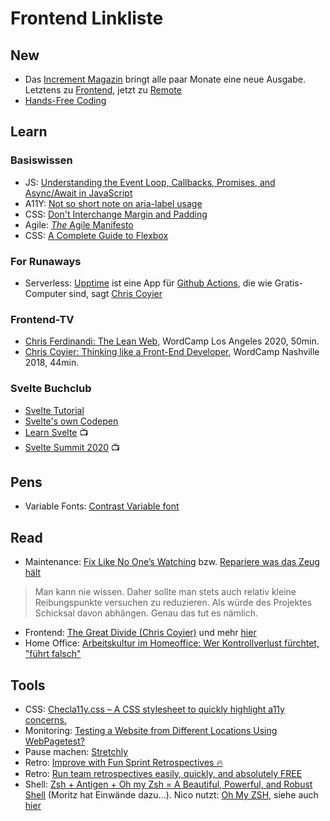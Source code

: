 # Frontend Linkliste

## New
- Das [Increment Magazin](https://increment.com/issues/) bringt alle paar Monate eine neue Ausgabe. Letztens zu [Frontend](https://increment.com/frontend/), jetzt zu [Remote](https://increment.com/remote/)
- [Hands-Free Coding](https://www.joshwcomeau.com/blog/hands-free-coding/)

## Learn
### Basiswissen
- JS: [Understanding the Event Loop, Callbacks, Promises, and Async/Await in JavaScript](https://www.taniarascia.com/asynchronous-javascript-event-loop-callbacks-promises-async-await/)
- A11Y: [Not so short note on aria-label usage](https://html5accessibility.com/stuff/2020/11/07/not-so-short-note-on-aria-label-usage-big-table-edition/)
- CSS: [Don't Interchange Margin and Padding](https://dev.to/franca/don-t-interchange-margin-and-padding-25ki)
- Agile: [_The_ Agile Manifesto](http://agilemanifesto.org/principles.html)
- CSS: [A Complete Guide to Flexbox](https://css-tricks.com/snippets/css/a-guide-to-flexbox/)

### For Runaways
- Serverless: [Upptime](https://github.com/upptime/upptime) ist eine App für [Github Actions](https://docs.github.com/en/free-pro-team@latest/actions), die wie Gratis-Computer sind, sagt [Chris Coyier](https://css-tricks.com/upptime/)

### Frontend-TV
- [Chris Ferdinandi: The Lean Web](https://wordpress.tv/2020/10/29/chris-ferdinandi-the-lean-web/), WordCamp Los Angeles 2020, 50min.
- [Chris Coyier: Thinking like a Front-End Developer](https://www.youtube.com/watch?v=tI0MGJe_ojU), WordCamp Nashville 2018, 44min.

### Svelte Buchclub
- [Svelte Tutorial](https://svelte.dev/tutorial/basics)
- [Svelte's own Codepen](https://svelte.dev/repl/hello-world?version=3.29.0)
- [Learn Svelte](https://www.youtube.com/watch?v=ogXETl_I0Dg) :tv: 
- [Svelte Summit 2020](https://www.youtube.com/watch?v=vHHLLJA0b70) :tv: 

## Pens
- Variable Fonts: [Contrast Variable font](https://codepen.io/Sidstumple/pen/MWeXeBg)

## Read
- Maintenance: [Fix Like No One’s Watching](https://overreacted.io/fix-like-no-ones-watching/) bzw. [Repariere was das Zeug hält](https://overreacted.io/de/fix-like-no-ones-watching/)
> Man kann nie wissen. Daher sollte man stets auch relativ kleine Reibungspunkte versuchen zu reduzieren. Als würde des Projektes Schicksal davon abhängen. Genau das tut es nämlich.
- Frontend: [The Great Divide (Chris Coyier)](https://css-tricks.com/the-great-divide/) und mehr [hier](https://css-tricks.com/how-to-think-like-a-front-end-developer/)
- Home Office: [Arbeitskultur im Homeoffice: Wer Kontrollverlust fürchtet, "führt falsch"](https://www.heise.de/news/Arbeitskultur-im-Homeoffice-Wer-Kontollverlust-fuerchtet-fuehrt-falsch-4963290.html)

## Tools
- CSS: [Checla11y.css – A CSS stylesheet to quickly highlight a11y concerns.](https://checka11y.jackdomleo.dev/)
- Monitoring: [Testing a Website from Different Locations Using WebPagetest?](https://blr.design/blog/webpagetest-locations/)
- Pause machen: [Stretchly](https://hovancik.net/stretchly/)
- Retro: [Improve with Fun Sprint Retrospectives 🔥](https://easyretro.io/)
- Retro: [Run team retrospectives easily, quickly, and absolutely FREE](https://www.goretro.ai/)
- Shell: [Zsh + Antigen + Oh my Zsh = A Beautiful, Powerful, and Robust Shell](https://blog.phuctm97.com/zsh-antigen-oh-my-zsh-a-beautiful-powerful-robust-shell) (Moritz hat Einwände dazu…). Nico nutzt: [Oh My ZSH](https://ohmyz.sh/), siehe auch [hier](https://github.com/codecandies/webdevs_mac_install)
